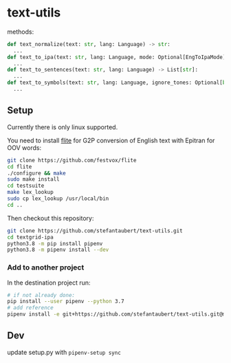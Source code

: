 # text-utils

methods:

```py
def text_normalize(text: str, lang: Language) -> str:
  ...
def text_to_ipa(text: str, lang: Language, mode: Optional[EngToIpaMode]) -> str:
  ...
def text_to_sentences(text: str, lang: Language) -> List[str]:
  ...
def text_to_symbols(text: str, lang: Language, ignore_tones: Optional[bool] = None, ignore_arcs: Optional[bool] = None) -> List[str]:
  ...
```

## Setup

Currently there is only linux supported.

You need to install [flite](https://github.com/festvox/flite) for G2P conversion of English text with Epitran for OOV words:

```sh
git clone https://github.com/festvox/flite
cd flite
./configure && make
sudo make install
cd testsuite
make lex_lookup
sudo cp lex_lookup /usr/local/bin
cd ..
```

Then checkout this repository:

```sh
git clone https://github.com/stefantaubert/text-utils.git
cd textgrid-ipa
python3.8 -m pip install pipenv
python3.8 -m pipenv install --dev
```

### Add to another project

In the destination project run:

```sh
# if not already done:
pip install --user pipenv --python 3.7
# add reference
pipenv install -e git+https://github.com/stefantaubert/text-utils.git@master#egg=text_utils
```

## Dev

update setup.py with `pipenv-setup sync`